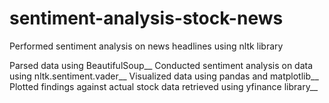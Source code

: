 # sentiment-analysis-stock-news
Performed sentiment analysis on news headlines using nltk library

Parsed data using BeautifulSoup__
Conducted sentiment analysis on data using nltk.sentiment.vader__
Visualized data using pandas and matplotlib__
Plotted findings against actual stock data retrieved using yfinance library__
